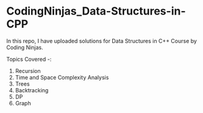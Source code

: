 # CodingNinjas_Data-Structures-in-CPP
In this repo, I have uploaded solutions for Data Structures in C++ Course by Coding Ninjas.

Topics Covered -:

1. Recursion
2. Time and Space Complexity Analysis
3. Trees
4. Backtracking
5. DP
6. Graph
